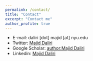 ```yaml
---
permalink: /contact/
title: "Contact"
excerpt: "Contact me"
author_profile: true
---
```


* E-mail: daliri [dot] majid [at] nyu.edu
* Twitter: [Majid Daliri](https://twitter.com/daliri__majid)
* Google Scholar: [author:Majid Daliri](https://scholar.google.com/citations?user=MatRqXUAAAAJ&hl=en)
* Linkedin: [Majid Daliri](https://www.linkedin.com/in/daliri-majid)
